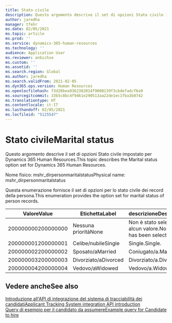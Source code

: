 ```yaml
---
title: Stato civile
description: Questo argomento descrive il set di opzioni Stato civile impostato per Dynamics 365 Human Resources.
author: jaredha
manager: tfehr
ms.date: 02/05/2021
ms.topic: article
ms.prod: ''
ms.service: dynamics-365-human-resources
ms.technology: ''
audience: Application User
ms.reviewer: anbichse
ms.custom: ''
ms.assetid: ''
ms.search.region: Global
ms.author: jaredha
ms.search.validFrom: 2021-02-05
ms.dyn365.ops.version: Human Resources
ms.openlocfilehash: f3d28bea9362382014f9080139f3cbdefadcf6a9
ms.sourcegitcommit: 33b5c8bc4f9461e290513aa22de1ec1fba3b0742
ms.translationtype: HT
ms.contentlocale: it-IT
ms.lasthandoff: 02/05/2021
ms.locfileid: "5125547"
---
```

# <a name="marital-status"></a><span data-ttu-id="2ef00-103">Stato civile</span><span class="sxs-lookup"><span data-stu-id="2ef00-103">Marital status</span></span>

<span data-ttu-id="2ef00-104">Questo argomento descrive il set di opzioni Stato civile impostato per Dynamics 365 Human Resources.</span><span class="sxs-lookup"><span data-stu-id="2ef00-104">This topic describes the Marital status option set for Dynamics 365 Human Resources.</span></span>

<span data-ttu-id="2ef00-105">Nome fisico: mshr_dirpersonmaritalstatus</span><span class="sxs-lookup"><span data-stu-id="2ef00-105">Physical name: mshr_dirpersonmaritalstatus</span></span>

<span data-ttu-id="2ef00-106">Questa enumerazione fornisce il set di opzioni per lo stato civile dei record della persona.</span><span class="sxs-lookup"><span data-stu-id="2ef00-106">This enumeration provides the option set for marital status of person records.</span></span>

| <span data-ttu-id="2ef00-107">Valore</span><span class="sxs-lookup"><span data-stu-id="2ef00-107">Value</span></span> | <span data-ttu-id="2ef00-108">Etichetta</span><span class="sxs-lookup"><span data-stu-id="2ef00-108">Label</span></span> | <span data-ttu-id="2ef00-109">descrizione</span><span class="sxs-lookup"><span data-stu-id="2ef00-109">Description</span></span> |
| --- | --- | --- |
| <span data-ttu-id="2ef00-110">200000000</span><span class="sxs-lookup"><span data-stu-id="2ef00-110">200000000</span></span> | <span data-ttu-id="2ef00-111">Nessuna priorità</span><span class="sxs-lookup"><span data-stu-id="2ef00-111">None</span></span> | <span data-ttu-id="2ef00-112">Non è stato selezionato alcun valore.</span><span class="sxs-lookup"><span data-stu-id="2ef00-112">No value has been selected.</span></span>
| <span data-ttu-id="2ef00-113">200000001</span><span class="sxs-lookup"><span data-stu-id="2ef00-113">200000001</span></span> | <span data-ttu-id="2ef00-114">Celibe/nubile</span><span class="sxs-lookup"><span data-stu-id="2ef00-114">Single</span></span> | <span data-ttu-id="2ef00-115">Single.</span><span class="sxs-lookup"><span data-stu-id="2ef00-115">Single.</span></span> |
| <span data-ttu-id="2ef00-116">200000002</span><span class="sxs-lookup"><span data-stu-id="2ef00-116">200000002</span></span> | <span data-ttu-id="2ef00-117">Sposato/a</span><span class="sxs-lookup"><span data-stu-id="2ef00-117">Married</span></span> | <span data-ttu-id="2ef00-118">Coniugato/a.</span><span class="sxs-lookup"><span data-stu-id="2ef00-118">Married.</span></span> |
| <span data-ttu-id="2ef00-119">200000003</span><span class="sxs-lookup"><span data-stu-id="2ef00-119">200000003</span></span> | <span data-ttu-id="2ef00-120">Divorziato/a</span><span class="sxs-lookup"><span data-stu-id="2ef00-120">Divorced</span></span> | <span data-ttu-id="2ef00-121">Divorziato/a.</span><span class="sxs-lookup"><span data-stu-id="2ef00-121">Divorced.</span></span> |
| <span data-ttu-id="2ef00-122">200000004</span><span class="sxs-lookup"><span data-stu-id="2ef00-122">200000004</span></span> | <span data-ttu-id="2ef00-123">Vedovo/a</span><span class="sxs-lookup"><span data-stu-id="2ef00-123">Widowed</span></span> | <span data-ttu-id="2ef00-124">Vedovo/a.</span><span class="sxs-lookup"><span data-stu-id="2ef00-124">Widowhood.</span></span> |

## <a name="see-also"></a><span data-ttu-id="2ef00-125">Vedere anche</span><span class="sxs-lookup"><span data-stu-id="2ef00-125">See also</span></span>

[<span data-ttu-id="2ef00-126">Introduzione all'API di integrazione del sistema di tracciabilità dei candidati</span><span class="sxs-lookup"><span data-stu-id="2ef00-126">Applicant Tracking System integration API introduction</span></span>](hr-admin-integration-ats-api-introduction.md)<br>
[<span data-ttu-id="2ef00-127">Query di esempio per il candidato da assumere</span><span class="sxs-lookup"><span data-stu-id="2ef00-127">Example query for Candidate to hire</span></span>](hr-admin-integration-ats-api-candidate-to-hire-example-query.md)
